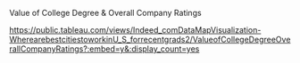 Value of College Degree & Overall Company Ratings

https://public.tableau.com/views/Indeed_comDataMapVisualization-WherearebestcitiestoworkinU_S_forrecentgrads2/ValueofCollegeDegreeOverallCompanyRatings?:embed=y&:display_count=yes
